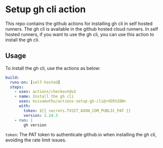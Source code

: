# Setup gh cli action

This repo contains the github actions for installing gh cli in self hosted runners. The gh cli is available in the github hosted cloud runners. In self hosted runners, if you want to use the gh cli, you can use this action to install the gh cli. 

## Usage

To install the gh cli, use the actions as below:

```yaml
build:
  runs-on: [self-hosted]
  steps:
    - uses: actions/checkout@v2
    - name: Install the gh cli
      uses: ksivamuthu/actions-setup-gh-cli@<VERSION>
      with:
        token: ${{ secrets.TVSIT_AXON_COM_PUBLIC_PAT }}
        version: 2.24.3
    - run: |
        gh version
```

`token`: The PAT token to authenticate github.io when installing the gh cli, avoiding the rate limit issues.
